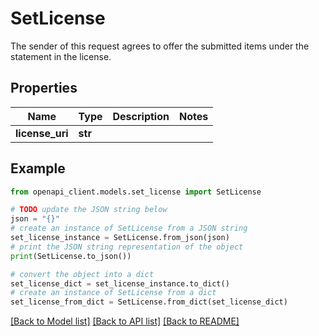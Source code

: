 # SetLicense

The sender of this request agrees to offer the submitted items under the statement in the license.

## Properties

Name | Type | Description | Notes
------------ | ------------- | ------------- | -------------
**license_uri** | **str** |  | 

## Example

```python
from openapi_client.models.set_license import SetLicense

# TODO update the JSON string below
json = "{}"
# create an instance of SetLicense from a JSON string
set_license_instance = SetLicense.from_json(json)
# print the JSON string representation of the object
print(SetLicense.to_json())

# convert the object into a dict
set_license_dict = set_license_instance.to_dict()
# create an instance of SetLicense from a dict
set_license_from_dict = SetLicense.from_dict(set_license_dict)
```
[[Back to Model list]](../README.md#documentation-for-models) [[Back to API list]](../README.md#documentation-for-api-endpoints) [[Back to README]](../README.md)


